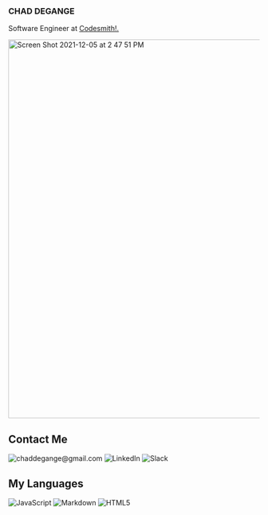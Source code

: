 ### CHAD DEGANGE
<p>Software Engineer at <a href="https://www.codesmith.io//">Codesmith!.</a></p>

<img width="760" alt="Screen Shot 2021-12-05 at 2 47 51 PM" src="https://github.com/cdegange/cdegange/assets/41452531/7d148b2e-6e5a-40a6-949e-0973b047b60b">

## Contact Me
![chaddegange@gmail.com](https://img.shields.io/badge/Gmail-D14836?style=for-the-badge&logo=gmail&logoColor=white)
![LinkedIn](https://img.shields.io/badge/linkedin-%230077B5.svg?style=for-the-badge&logo=linkedin&logoColor=white)
![Slack](https://img.shields.io/badge/Slack-4A154B?style=for-the-badge&logo=slack&logoColor=white)

## My Languages
![JavaScript](https://img.shields.io/badge/javascript-%23323330.svg?style=for-the-badge&logo=javascript&logoColor=%23F7DF1E)
![Markdown](https://img.shields.io/badge/markdown-%23000000.svg?style=for-the-badge&logo=markdown&logoColor=white)
![HTML5](https://img.shields.io/badge/html5-%23E34F26.svg?style=for-the-badge&logo=html5&logoColor=white)


<!--
**cdegange/cdegange** is a ✨ _special_ ✨ repository because its `README.md` (this file) appears on your GitHub profile.


![Screen Shot 2023-07-24 at 6 46 08 PM](https://github.com/cdegange/cdegange/assets/41452531/7d148b2e-6e5a-40a6-949e-0973b047b60b)
